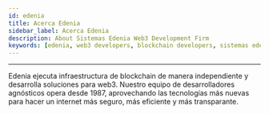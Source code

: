```yaml
---
id: edenia
title: Acerca Edenia
sidebar_label: Acerca Edenia
description: About Sistemas Edenia Web3 Development Firm
keywords: [edenia, web3 developers, blockchain developers, sistemas edenia]
---
```


---

<div className="edeniaLogo logo"></div>

Edenia ejecuta infraestructura de blockchain de manera independiente y desarrolla soluciones para web3. Nuestro equipo de desarrolladores agnósticos opera desde 1987, aprovechando las tecnologías más nuevas para hacer un internet más seguro, más eficiente y más transparante.

<div className="socialMediaLinks">
    <a href="http://edenia.com/" className="button edeniaWeb"></a>
    <a href="https://twitter.com/EdeniaWeb3" className="button edeniaTwitter"></a>
    <a href="https://www.linkedin.com/company/edeniaweb3/" className="button edeniaLinkedIn"></a>
    <a href="https://discord.com/invite/YeGcF6QwhP" className="button edeniaDiscord"></a>
</div>
